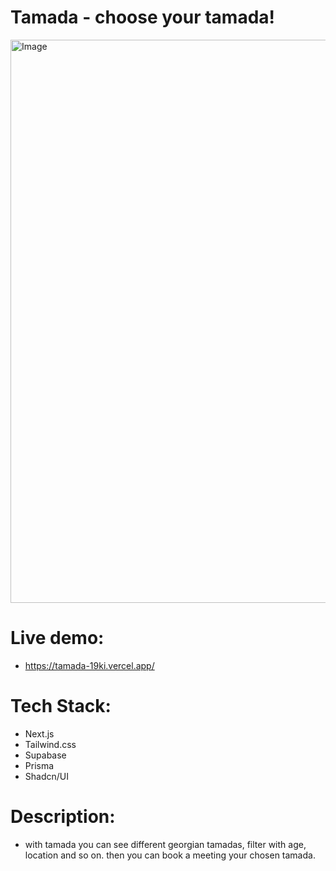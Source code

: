 # Tamada - choose your tamada!

<img width="1895" height="901" alt="Image" src="https://github.com/user-attachments/assets/a4c40ff7-fc70-4a7a-9e29-29c3decebb6c" />

# Live demo: 
  - https://tamada-19ki.vercel.app/

# Tech Stack:

- Next.js
- Tailwind.css
- Supabase
- Prisma
- Shadcn/UI


# Description:

- with tamada you can see different georgian tamadas, filter with age, location and so on. then you can book a meeting your chosen tamada.




  

  
